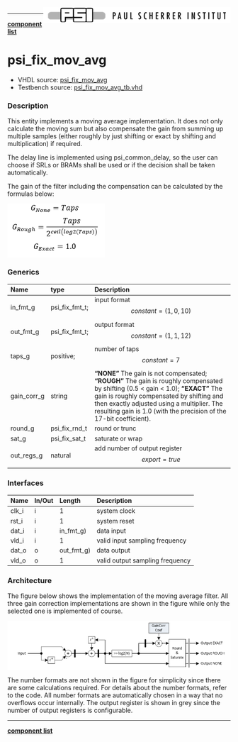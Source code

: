 <img align="right" src="../../doc/psi_logo.png">

***

[**component list**](../README.md)

# psi_fix_mov_avg
 - VHDL source: [psi_fix_mov_avg](../../hdl/psi_fix_mov_avg.vhd)
 - Testbench source: [psi_fix_mov_avg_tb.vhd](../../testbench/psi_fix_mov_avg_tb/psi_fix_mov_avg_tb.vhd)

### Description
This entity implements a moving average implementation. It does not only calculate the moving sum but also compensate the gain from summing up multiple samples (either roughly by just shifting or exact by shifting and multiplication) if required.

The delay line is implemented using psi_common_delay, so the user can choose if SRLs or BRAMs shall be used or if the decision shall be taken automatically.

The gain of the filter including the compensation can be calculated by the formulas below:

<img align="center" src="psi_fix_mov_avg_a.png">

### Generics
| Name        | type           | Description                                     |
|:------------|:---------------|:------------------------------------------------|
| in_fmt_g    | psi_fix_fmt_t; | input format $$ constant=(1,0,10) $$            |
| out_fmt_g   | psi_fix_fmt_t; | output format $$ constant=(1,1,12) $$           |
| taps_g      | positive;      | number of taps $$ constant=7 $$                 |
| gain_corr_g | string         | **“NONE”**	The gain is not compensated;	**“ROUGH”**	The gain is roughly compensated by shifting (0.5 < gain < 1.0);	**“EXACT”**	The gain is roughly compensated by shifting and then exactly adjusted using a	multiplier. The resulting gain is 1.0 (with the precision of the 17-bit coefficient).                           |
| round_g     | psi_fix_rnd_t  | round or trunc                                  |
| sat_g       | psi_fix_sat_t  | saturate or wrap                                |
| out_regs_g  | natural        | add number of output register $$ export=true $$ |

### Interfaces
| Name   | In/Out   | Length     | Description                             |
|:-------|:---------|:-----------|:----------------------------------------|
| clk_i  | i        | 1          | system clock 													 |
| rst_i  | i        | 1          | system reset  													 |
| dat_i  | i        | in_fmt_g)  | data input                              |
| vld_i  | i        | 1          | valid input sampling frequency          |
| dat_o  | o        | out_fmt_g) | data output                             |
| vld_o  | o        | 1          | valid output sampling frequency         |

### Architecture

The figure below shows the implementation of the moving average filter. All three gain correction implementations are shown in the figure while only the selected one is implemented of course.

<img align="center" src="psi_fix_mov_avg_b.png">

The number formats are not shown in the figure for simplicity since there are some calculations required. For details about the number formats, refer to the code. All number formats are automatically chosen in a way that no overflows occur internally.
The output register is shown in grey since the number of output registers is configurable.

---
[**component list**](../README.md)
